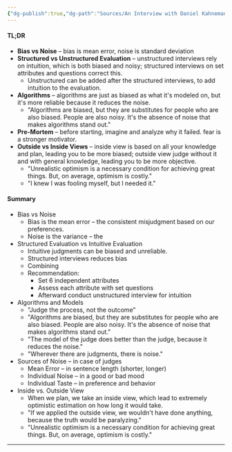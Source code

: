 ```yaml
---
{"dg-publish":true,"dg-path":"Sources/An Interview with Daniel Kahneman.md","permalink":"/sources/an-interview-with-daniel-kahneman/","tags":["psychology"],"noteIcon":"","created":"2024-03-30T12:25:56.575-07:00","updated":"2024-04-12T19:37:59.657-07:00"}
---
```




#### TL;DR
- **Bias vs Noise** – bias is mean error, noise is standard deviation
- **Structured vs Unstructured Evaluation** – unstructured interviews rely on intuition, which is both biased and noisy; structured interviews on set attributes and questions correct this.
	- Unstructured can be added after the structured interviews, to add intuition to the evaluation.
- **Algorithms** – algorithms are just as biased as what it's modeled on, but it's more reliable because it reduces the noise.
	- "Algorithms are biased, but they are substitutes for people who are also biased. People are also noisy. It's the absence of noise that makes algorithms stand out."
- **Pre-Mortem** – before starting, imagine and analyze why it failed. fear is a stronger motivator.
- **Outside vs Inside Views** – inside view is based on all your knowledge and plan, leading you to be more biased; outside view judge without it and with general knowledge, leading you to be more objective.
	- "Unrealistic optimism is a necessary condition for achieving great things. But, on average, optimism is costly."
	- "I knew I was fooling myself, but I needed it."

#### Summary
- Bias vs Noise
	- Bias is the mean error – the consistent misjudgment based on our preferences.
	- Noise is the variance – the 
- Structured Evaluation vs Intuitive Evaluation
	- Intuitive judgments can be biased and unreliable.
	- Structured interviews reduces bias
	- Combining 
	- Recommendation:
		- Set 6 independent attributes
		- Assess each attribute with set questions
		- Afterward conduct unstructured interview for intuition
- Algorithms and Models
	- "Judge the process, not the outcome"
	- "Algorithms are biased, but they are substitutes for people who are also biased. People are also noisy. It's the absence of noise that makes algorithms stand out."
	- "The model of the judge does better than the judge, because it reduces the noise."
	- "Wherever there are judgments, there is noise."
- Sources of Noise – in case of judges
	- Mean Error – in sentence length (shorter, longer)
	- Individual Noise – in a good or bad mood
	- Individual Taste – in preference and behavior
- Inside vs. Outside View
	- When we plan, we take an inside view, which lead to extremely optimistic estimation on how long it would take.
	- "If we applied the outside view, we wouldn't have done anything, because the truth would be paralyzing."
	- "Unrealistic optimism is a necessary condition for achieving great things. But, on average, optimism is costly."

---

